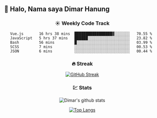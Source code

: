 ## 👋 Halo, Nama saya **Dimar Hanung**

<center>

### :sunny: Weekly Code Track
<!--START_SECTION:waka-->
```text
Vue.js       16 hrs 38 mins  █████████████████▓░░░░░░░   70.55 % 
JavaScript   5 hrs 37 mins   ██████░░░░░░░░░░░░░░░░░░░   23.82 % 
Bash         56 mins         █░░░░░░░░░░░░░░░░░░░░░░░░   03.99 % 
SCSS         7 mins          ░░░░░░░░░░░░░░░░░░░░░░░░░   00.53 % 
JSON         6 mins          ░░░░░░░░░░░░░░░░░░░░░░░░░   00.44 % 
```
<!--END_SECTION:waka-->

### :fire: Streak

[![GitHub Streak](http://github-readme-streak-stats.herokuapp.com?user=dimar-hanung)](https://git.io/streak-stats)

### :chart: Stats

![Dimar's github stats](https://github-readme-stats.vercel.app/api?username=dimar-hanung&show_icons=true&theme=vue)

[![Top Langs](https://github-readme-stats.vercel.app/api/top-langs/?username=dimar-hanung)](#)

</center>
